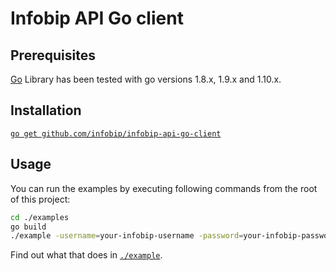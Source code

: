 # Infobip API Go client

## Prerequisites

[Go](https://golang.org/)
Library has been tested with go versions 1.8.x, 1.9.x and 1.10.x.

## Installation

[`go get github.com/infobip/infobip-api-go-client`](https://golang.org/cmd/go/#hdr-Download_and_install_packages_and_dependencies)

## Usage

You can run the examples by executing following commands from the root of this project:
```bash
cd ./examples
go build
./example -username=your-infobip-username -password=your-infobip-password -phone=destiantion-phone-number
```

Find out what that does in [`./example`](./example).